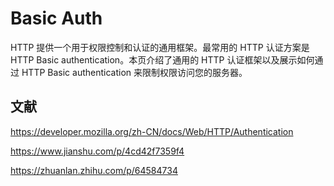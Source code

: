 # Basic Auth

HTTP 提供一个用于权限控制和认证的通用框架。最常用的 HTTP 认证方案是 HTTP Basic  authentication。本页介绍了通用的 HTTP 认证框架以及展示如何通过 HTTP Basic authentication  来限制权限访问您的服务器。

## 文献

https://developer.mozilla.org/zh-CN/docs/Web/HTTP/Authentication

https://www.jianshu.com/p/4cd42f7359f4

https://zhuanlan.zhihu.com/p/64584734